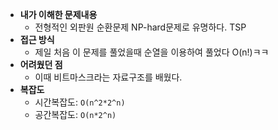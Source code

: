 - **내가 이해한 문제내용**
  - 전형적인 외판원 순환문제 NP-hard문제로 유명하다. TSP
- **접근 방식**
  - 제일 처음 이 문제를 풀었을때 순열을 이용하여 풀었다 O(n!)ㅋㅋ
- **어려웠던 점**
  - 이때 비트마스크라는 자료구조를 배웠다.
- **복잡도**
  - 시간복잡도: `O(n^2*2^n)`
  - 공간복잡도: `O(n*2^n)`
